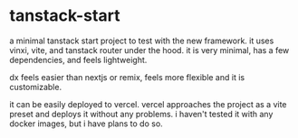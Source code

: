 # tanstack-start

a minimal tanstack start project to test with the new framework. it uses vinxi, vite, and tanstack router under the hood. it is very minimal, has a few dependencies, and feels lightweight.

dx feels easier than nextjs or remix, feels more flexible and it is customizable.

it can be easily deployed to vercel. vercel approaches the project as a vite preset and deploys it without any problems. i haven't tested it with any docker images, but i have plans to do so.
